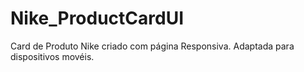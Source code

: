 # Nike_ProductCardUI
Card de Produto Nike criado com página Responsiva. Adaptada para dispositivos movéis.
